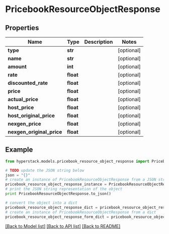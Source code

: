 # PricebookResourceObjectResponse


## Properties

Name | Type | Description | Notes
------------ | ------------- | ------------- | -------------
**type** | **str** |  | [optional] 
**name** | **str** |  | [optional] 
**amount** | **int** |  | [optional] 
**rate** | **float** |  | [optional] 
**discounted_rate** | **float** |  | [optional] 
**price** | **float** |  | [optional] 
**actual_price** | **float** |  | [optional] 
**host_price** | **float** |  | [optional] 
**host_original_price** | **float** |  | [optional] 
**nexgen_price** | **float** |  | [optional] 
**nexgen_original_price** | **float** |  | [optional] 

## Example

```python
from hyperstack.models.pricebook_resource_object_response import PricebookResourceObjectResponse

# TODO update the JSON string below
json = "{}"
# create an instance of PricebookResourceObjectResponse from a JSON string
pricebook_resource_object_response_instance = PricebookResourceObjectResponse.from_json(json)
# print the JSON string representation of the object
print PricebookResourceObjectResponse.to_json()

# convert the object into a dict
pricebook_resource_object_response_dict = pricebook_resource_object_response_instance.to_dict()
# create an instance of PricebookResourceObjectResponse from a dict
pricebook_resource_object_response_form_dict = pricebook_resource_object_response.from_dict(pricebook_resource_object_response_dict)
```
[[Back to Model list]](../README.md#documentation-for-models) [[Back to API list]](../README.md#documentation-for-api-endpoints) [[Back to README]](../README.md)


